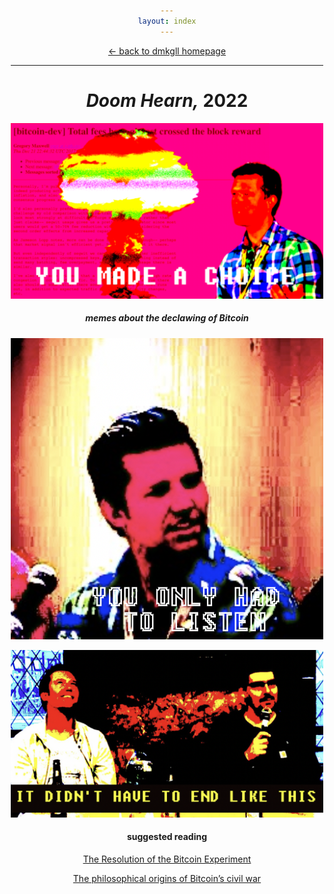 ```yaml
---
layout: index
---
```


<style>body{max-width:500px;margin:auto;padding:10px;text-align:center;}h1,h5{text-align:center;}img{max-width:100%;}</style>

<p><a href="/">← back to dmkgll homepage</a></p>

---


# *Doom Hearn,* 2022

![Doom Hearn](/assets/doomhearn1.png)
##### memes about the declawing of Bitcoin

![Doom Hearn](/assets/doomhearn2.png)

![Doom Hearn](/assets/doomhearn3.png)

#### suggested reading

[The Resolution of the Bitcoin Experiment](https://blog.plan99.net/the-resolution-of-the-bitcoin-experiment-dabb30201f7)

[The philosophical origins of Bitcoin’s civil war](https://medium.com/mike-hearn/the-philosophical-origins-of-bitcoins-civil-war-400468335377)
